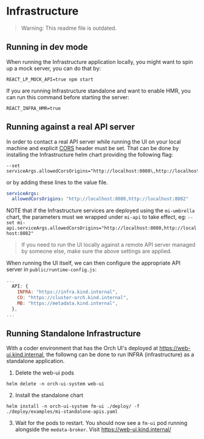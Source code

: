 # Infrastructure

> Warning: This readme file is outdated.

## Running in dev mode

When running the Infrastructure application locally, you might want to spin up a mock server, you can do that by:

```shell
REACT_LP_MOCK_API=true npm start
```

If you are running Infrastructure standalone and want to enable HMR, you can run this command before starting the server:

```shell
REACT_INFRA_HMR=true
```

## Running against a real API server

In order to contact a real API server while running the UI on your local machine and explicit [CORS](https://developer.mozilla.org/en-US/docs/Glossary/CORS) header must be set.
That can be done by installing the Infrastructure helm chart providing the following flag:

```shell
--set serviceArgs.allowedCorsOrigins="http://localhost:8080\,http://localhost:8082"
```

or by adding these lines to the value file.

```yaml
serviceArgs:
  allowedCorsOrigins: "http://localhost:8080,http://localhost:8082"
```

NOTE that if the Infrastructure services are deployed using the `mi-umbrella` chart, the parameters must we wrapped under `mi-api` to take effect, eg:
`--set mi-api.serviceArgs.allowedCorsOrigins="http://localhost:8080,http://localhost:8082"`

> If you need to run the UI locally against a remote API server managed by someone else, make sure the above settings are applied.

When running the UI itself, we can then configure the appropriate API server in `public/runtime-config.js`:

```js
...
  API: {
    INFRA: "https://infra.kind.internal",
    CO: "https://cluster-orch.kind.internal",
    MB: "https://metadata.kind.internal",
  },
...
```

## Running Standalone Infrastructure

With a coder environment that has the Orch UI's deployed at <https://web-ui.kind.internal>, the followng can be done to run INFRA (infrastructure) as a standalone application.

1. Delete the web-ui pods

```
helm delete -n orch-ui-system web-ui
```

2. Install the standalone chart

```
helm install -n orch-ui-system fm-ui ./deploy/ -f ./deploy/examples/mi-standalone-apis.yaml
```

3. Wait for the pods to restart. You should now see a `fm-ui` pod running alongside the `medata-broker`. Visit <https://web-ui.kind.internal/>

